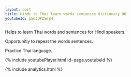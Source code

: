 ```yaml
---
layout: post
title: Hindi to Thai learn words sentences dictionary 98 
youtubeId: p5mJDPZ5njM
---
```

 
 
Helps to learn Thai words and sentences for Hindi speakers.

Opportunitiy to repeat the words sentences. 

Practice Thai language. 
 
{% include youtubePlayer.html id=page.youtubeId %}
 
 
{% include analytics.html %}